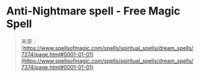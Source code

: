 <!--yml
category: 未分类
date: 2024-06-12 18:42:22
-->

# Anti-Nightmare spell - Free Magic Spell

> 来源：[https://www.spellsofmagic.com/spells/spiritual_spells/dream_spells/7374/page.html#0001-01-01](https://www.spellsofmagic.com/spells/spiritual_spells/dream_spells/7374/page.html#0001-01-01)